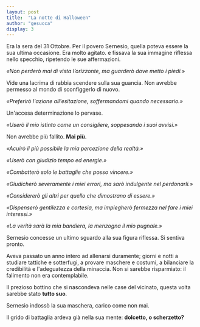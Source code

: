 ```yaml
---
layout: post
title:  "La notte di Halloween"
author: "gesucca"
display: 3
---
```


Era la sera del 31 Ottobre. Per il povero Sernesio, quella poteva essere la sua ultima occasione. Era molto agitato. e fissava la sua immagine riflessa nello specchio, ripetendo le sue affermazioni.

*«Non perderò mai di vista l’orizzonte, ma guarderò dove metto i piedi.»*

Vide una lacrima di rabbia scendere sulla sua guancia. Non avrebbe permesso al mondo di sconfiggerlo di nuovo.

*«Preferirò l'azione all'esitazione, soffermandomi quando necessario.»*

Un'accesa determinazione lo pervase.

*«Userò il mio istinto come un consigliere, soppesando i suoi avvisi.»*

Non avrebbe più fallito. **Mai più.**

*«Acuirò il più possibile la mia percezione della realtà.»*

*«Userò con giudizio tempo ed energie.»*

*«Combatterò solo le battaglie che posso vincere.»*

*«Giudicherò severamente i miei errori, ma sarò indulgente nel perdonarli.»*

*«Considererò gli altri per quello che dimostrano di essere.»*

*«Dispenserò gentilezza e cortesia, ma impiegherò fermezza nel fare i miei interessi.»*

*«La verità sarà la mia bandiera, la menzogna il mio pugnale.»*

Sernesio concesse un ultimo sguardo alla sua figura riflessa. Si sentiva pronto.

Aveva passato un anno intero ad allenarsi duramente; giorni e notti a studiare tattiche e sotterfugi, a provare maschere e costumi, a bilanciare la credibilità e l'adeguatezza della minaccia. Non si sarebbe risparmiato: il falimento non era contemplabile. 

Il prezioso bottino che si nascondeva nelle case del vicinato, questa volta sarebbe stato **tutto suo**.

Sernesio indossò la sua maschera, carico come non mai.

Il grido di battaglia ardeva già nella sua mente: **dolcetto, o scherzetto?**